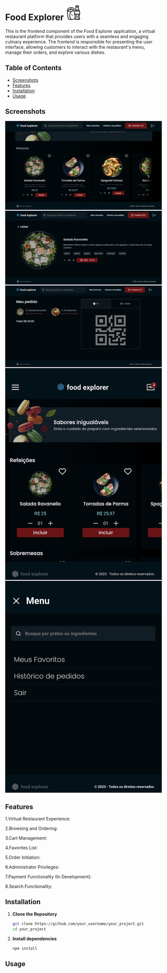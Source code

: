 # Food Explorer ![Icon](/src/assets/readmeIcon.png)

This is the frontend component of the Food Explorer application, a virtual restaurant platform that provides users with a seamless and engaging culinary experience. The frontend is responsible for presenting the user interface, allowing customers to interact with the restaurant's menu, manage their orders, and explore various dishes.

## Table of Contents

- [Screenshots](#screenshots)
- [Features](#features)
- [Installation](#installation)
- [Usage](#usage)

## Screenshots
![Screenshot 1](/src/assets/screenshot1.png)
![Screenshot 2](/src/assets/screenshot2.png)
![Screenshot 3](/src/assets/screenshot3.png)
![Screenshot 4](/src/assets/screenshot4.png)
![Screenshot 5](/src/assets/screenshot5.png)
## Features

1.Virtual Restaurant Experience:

2.Browsing and Ordering:

3.Cart Management:

4.Favorites List:

5.Order Initiation:

6.Administrator Privileges:

7.Payment Functionality (In Development):

8.Search Functionality:

## Installation

1. **Clone the Repository**

    ```bash
    git clone https://github.com/your_username/your_project.git
    cd your_project

2. **Install dependencies**

    ```bash
    npm install

## Usage
